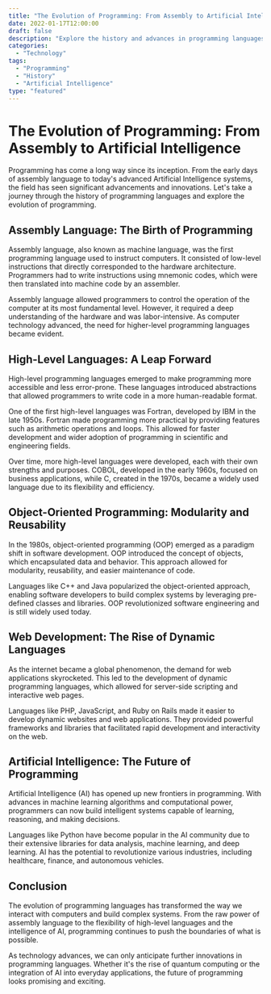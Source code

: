 ```yaml
--- 
title: "The Evolution of Programming: From Assembly to Artificial Intelligence"
date: 2022-01-17T12:00:00 
draft: false 
description: "Explore the history and advances in programming languages, from the early days of assembly to the cutting-edge field of Artificial Intelligence."
categories: 
  - "Technology"
tags: 
  - "Programming"
  - "History"
  - "Artificial Intelligence"
type: "featured" 
--- 
```


# The Evolution of Programming: From Assembly to Artificial Intelligence

Programming has come a long way since its inception. From the early days of assembly language to today's advanced Artificial Intelligence systems, the field has seen significant advancements and innovations. Let's take a journey through the history of programming languages and explore the evolution of programming.

## Assembly Language: The Birth of Programming

Assembly language, also known as machine language, was the first programming language used to instruct computers. It consisted of low-level instructions that directly corresponded to the hardware architecture. Programmers had to write instructions using mnemonic codes, which were then translated into machine code by an assembler.

Assembly language allowed programmers to control the operation of the computer at its most fundamental level. However, it required a deep understanding of the hardware and was labor-intensive. As computer technology advanced, the need for higher-level programming languages became evident.

## High-Level Languages: A Leap Forward

High-level programming languages emerged to make programming more accessible and less error-prone. These languages introduced abstractions that allowed programmers to write code in a more human-readable format.

One of the first high-level languages was Fortran, developed by IBM in the late 1950s. Fortran made programming more practical by providing features such as arithmetic operations and loops. This allowed for faster development and wider adoption of programming in scientific and engineering fields.

Over time, more high-level languages were developed, each with their own strengths and purposes. COBOL, developed in the early 1960s, focused on business applications, while C, created in the 1970s, became a widely used language due to its flexibility and efficiency.

## Object-Oriented Programming: Modularity and Reusability

In the 1980s, object-oriented programming (OOP) emerged as a paradigm shift in software development. OOP introduced the concept of objects, which encapsulated data and behavior. This approach allowed for modularity, reusability, and easier maintenance of code.

Languages like C++ and Java popularized the object-oriented approach, enabling software developers to build complex systems by leveraging pre-defined classes and libraries. OOP revolutionized software engineering and is still widely used today.

## Web Development: The Rise of Dynamic Languages

As the internet became a global phenomenon, the demand for web applications skyrocketed. This led to the development of dynamic programming languages, which allowed for server-side scripting and interactive web pages.

Languages like PHP, JavaScript, and Ruby on Rails made it easier to develop dynamic websites and web applications. They provided powerful frameworks and libraries that facilitated rapid development and interactivity on the web.

## Artificial Intelligence: The Future of Programming

Artificial Intelligence (AI) has opened up new frontiers in programming. With advances in machine learning algorithms and computational power, programmers can now build intelligent systems capable of learning, reasoning, and making decisions.

Languages like Python have become popular in the AI community due to their extensive libraries for data analysis, machine learning, and deep learning. AI has the potential to revolutionize various industries, including healthcare, finance, and autonomous vehicles.

## Conclusion

The evolution of programming languages has transformed the way we interact with computers and build complex systems. From the raw power of assembly language to the flexibility of high-level languages and the intelligence of AI, programming continues to push the boundaries of what is possible.

As technology advances, we can only anticipate further innovations in programming languages. Whether it's the rise of quantum computing or the integration of AI into everyday applications, the future of programming looks promising and exciting.

